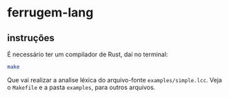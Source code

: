 # ferrugem-lang

## instruções

É necessário ter um compilador de Rust, daí no terminal:

```bash
make
```

Que vai realizar a analise léxica do arquivo-fonte `examples/simple.lcc`.
Veja o `Makefile` e a pasta `examples`, para outros arquivos.